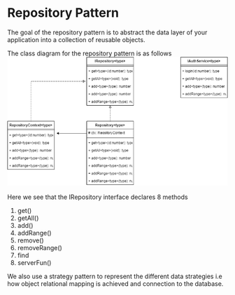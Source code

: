 # Repository Pattern
The goal of the repository pattern is to abstract the data layer of your application into a collection of reusable objects.

The class diagram for the repository pattern is as follows
![Repository pattern class diagram](classdgm.png)

Here we see that the IRepository interface declares 8 methods
1. get()
1. getAll()
1. add()
1. addRange()
1. remove()
1. removeRange()
1. find
1. serverFun()

We also use a strategy pattern to represent the different data strategies i.e how object relational mapping is achieved and connection to the database.